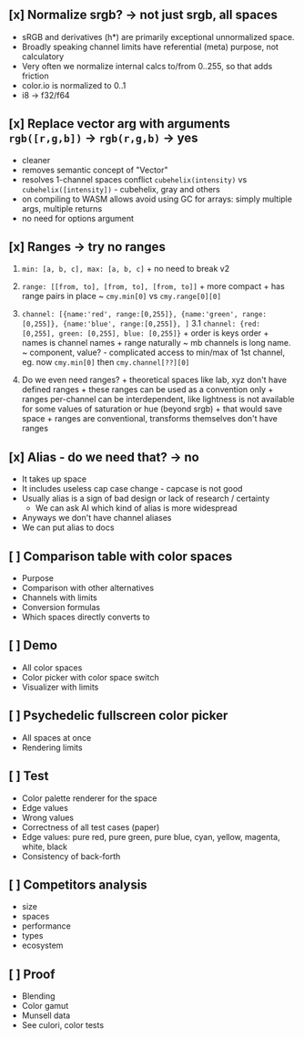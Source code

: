 ## [x] Normalize srgb? -> not just srgb, all spaces

  + sRGB and derivatives (h*) are primarily exceptional unnormalized space.
  + Broadly speaking channel limits have referential (meta) purpose, not calculatory
  + Very often we normalize internal calcs to/from 0..255, so that adds friction
  + color.io is normalized to 0..1
  + i8 -> f32/f64

## [x] Replace vector arg with arguments `rgb([r,g,b])` -> `rgb(r,g,b)` -> yes

  + cleaner
  + removes semantic concept of "Vector"
  + resolves 1-channel spaces conflict `cubehelix(intensity)` vs `cubehelix([intensity])` - cubehelix, gray and others
  + on compiling to WASM allows avoid using GC for arrays: simply multiple args, multiple returns
  + no need for options argument

## [x] Ranges -> try no ranges

  1. `min: [a, b, c], max: [a, b, c]`
    + no need to break v2

  2. `range: [[from, to], [from, to], [from, to]]`
    + more compact
    + has range pairs in place
    ~ `cmy.min[0]` vs `cmy.range[0][0]`

  3. `channel: [{name:'red', range:[0,255]}, {name:'green', range:[0,255]}, {name:'blue', range:[0,255]}, ]`
  3.1 `channel: {red: [0,255], green: [0,255], blue: [0,255]}`
    + order is keys order
    + names is channel names
    + range naturally
    ~ mb channels is long name.
      ~ component, value?
    - complicated access to min/max of 1st channel, eg. now `cmy.min[0]` then `cmy.channel[??][0]`

  4. Do we even need ranges?
    + theoretical spaces like lab, xyz don't have defined ranges
    + these ranges can be used as a convention only
    + ranges per-channel can be interdependent, like lightness is not available for some values of saturation or hue (beyond srgb)
    + that would save space
    + ranges are conventional, transforms themselves don't have ranges

## [x] Alias - do we need that? -> no

- It takes up space
- It includes useless cap case change - capcase is not good
- Usually alias is a sign of bad design or lack of research / certainty
  - We can ask AI which kind of alias is more widespread
- Anyways we don't have channel aliases
- We can put alias to docs

## [ ] Comparison table with color spaces

  * Purpose
  * Comparison with other alternatives
  * Channels with limits
  * Conversion formulas
  * Which spaces directly converts to

## [ ] Demo

  * All color spaces
  * Color picker with color space switch
  * Visualizer with limits

## [ ] Psychedelic fullscreen color picker

  * All spaces at once
  * Rendering limits

## [ ] Test

  * Color palette renderer for the space
  * Edge values
  * Wrong values
  * Correctness of all test cases (paper)
  * Edge values: pure red, pure green, pure blue, cyan, yellow, magenta, white, black
  * Consistency of back-forth

## [ ] Competitors analysis
  * size
  * spaces
  * performance
  * types
  * ecosystem

## [ ] Proof
  * Blending
  * Color gamut
  * Munsell data
  * See culori, color tests
